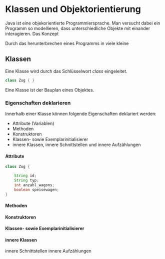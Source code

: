 # Klassen und Objektorientierung

Java ist eine objekorientierte Programmiersprache. Man versucht dabei ein 
Programm so modellieren, dass unterschiedliche Objekte mit einander interagieren.
Das Konzept 

Durch das herunterbrechen eines Programms in viele kleine  

## Klassen

Eine Klasse wird durch das Schlüsselwort *class* eingeleitet. 

```java 
class Zug { }
```

Eine Klasse ist der Bauplan eines Objektes.


### Eigenschaften deklarieren

Innerhalb einer Klasse können folgende Eigenschaften deklariert werden:

* Attribute (Variablen)
* Methoden
* Konstruktoren
* Klassen- sowie Exemplarinitialisierer
* innere Klassen, innere Schnittstellen und innere Aufzählungen

#### Attribute

```java
class Zug {

    String id;
    String typ;
    int anzahl_wagons;
    boolean speisewagen;
}
```

#### Methoden

#### Konstruktoren

#### Klassen- sowie Exemplarinitialisierer

#### innere Klassen
 
innere Schnittstellen 
innere Aufzählungen

